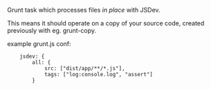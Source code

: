 Grunt task which processes files *in place* with JSDev.

This means it should operate on a copy of your source code, created previously with eg. grunt-copy.

example grunt.js conf:

        jsdev: {
            all: {
                src: ["dist/app/**/*.js"],
                tags: ["log:console.log", "assert"]
            }
